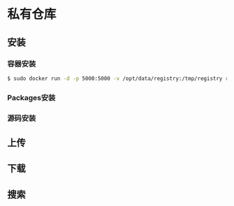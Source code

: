 # 私有仓库

## 安装
### 容器安装
```bash
$ sudo docker run -d -p 5000:5000 -v /opt/data/registry:/tmp/registry registry
```
### Packages安装
### 源码安装

## 上传
## 下载
## 搜索